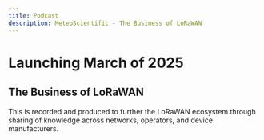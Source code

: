 ```yaml
---
title: Podcast
description: MeteoScientific - The Business of LoRaWAN
---
```


# Launching March of 2025

## The Business of LoRaWAN

This is recorded and produced to further the LoRaWAN ecosystem through sharing of knowledge across networks, operators, and device manufacturers.